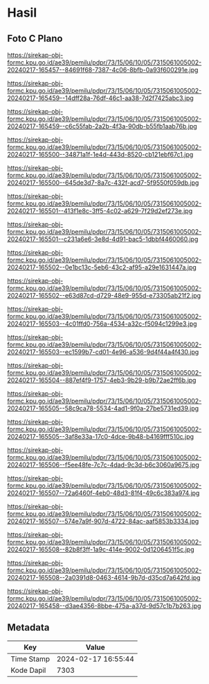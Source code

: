 # Hasil

## Foto C Plano

https://sirekap-obj-formc.kpu.go.id/ae39/pemilu/pdpr/73/15/06/10/05/7315061005002-20240217-165457--84691f68-7387-4c06-8bfb-0a93f600291e.jpg

https://sirekap-obj-formc.kpu.go.id/ae39/pemilu/pdpr/73/15/06/10/05/7315061005002-20240217-165459--14dff28a-76df-46c1-aa38-7d2f7425abc3.jpg

https://sirekap-obj-formc.kpu.go.id/ae39/pemilu/pdpr/73/15/06/10/05/7315061005002-20240217-165459--c6c55fab-2a2b-4f3a-90db-b55fb1aab76b.jpg

https://sirekap-obj-formc.kpu.go.id/ae39/pemilu/pdpr/73/15/06/10/05/7315061005002-20240217-165500--34871a1f-1e4d-443d-8520-cb121ebf67c1.jpg

https://sirekap-obj-formc.kpu.go.id/ae39/pemilu/pdpr/73/15/06/10/05/7315061005002-20240217-165500--645de3d7-8a7c-432f-acd7-5f9550f059db.jpg

https://sirekap-obj-formc.kpu.go.id/ae39/pemilu/pdpr/73/15/06/10/05/7315061005002-20240217-165501--413f1e8c-3ff5-4c02-a629-7f29d2ef273e.jpg

https://sirekap-obj-formc.kpu.go.id/ae39/pemilu/pdpr/73/15/06/10/05/7315061005002-20240217-165501--c231a6e6-3e8d-4d91-bac5-1dbbf4460060.jpg

https://sirekap-obj-formc.kpu.go.id/ae39/pemilu/pdpr/73/15/06/10/05/7315061005002-20240217-165502--0e1bc13c-5eb6-43c2-af95-a29e1631447a.jpg

https://sirekap-obj-formc.kpu.go.id/ae39/pemilu/pdpr/73/15/06/10/05/7315061005002-20240217-165502--e63d87cd-d729-48e9-955d-e73305ab21f2.jpg

https://sirekap-obj-formc.kpu.go.id/ae39/pemilu/pdpr/73/15/06/10/05/7315061005002-20240217-165503--4c01ffd0-756a-4534-a32c-f5094c1299e3.jpg

https://sirekap-obj-formc.kpu.go.id/ae39/pemilu/pdpr/73/15/06/10/05/7315061005002-20240217-165503--ec1599b7-cd01-4e96-a536-9d4f44a4f430.jpg

https://sirekap-obj-formc.kpu.go.id/ae39/pemilu/pdpr/73/15/06/10/05/7315061005002-20240217-165504--887ef4f9-1757-4eb3-9b29-b9b72ae2ff6b.jpg

https://sirekap-obj-formc.kpu.go.id/ae39/pemilu/pdpr/73/15/06/10/05/7315061005002-20240217-165505--58c9ca78-5534-4ad1-9f0a-27be5731ed39.jpg

https://sirekap-obj-formc.kpu.go.id/ae39/pemilu/pdpr/73/15/06/10/05/7315061005002-20240217-165505--3af8e33a-17c0-4dce-9b48-b4169fff510c.jpg

https://sirekap-obj-formc.kpu.go.id/ae39/pemilu/pdpr/73/15/06/10/05/7315061005002-20240217-165506--f5ee48fe-7c7c-4dad-9c3d-b6c3060a9675.jpg

https://sirekap-obj-formc.kpu.go.id/ae39/pemilu/pdpr/73/15/06/10/05/7315061005002-20240217-165507--72a6460f-4eb0-48d3-81f4-49c6c383a974.jpg

https://sirekap-obj-formc.kpu.go.id/ae39/pemilu/pdpr/73/15/06/10/05/7315061005002-20240217-165507--574e7a9f-907d-4722-84ac-aaf5853b3334.jpg

https://sirekap-obj-formc.kpu.go.id/ae39/pemilu/pdpr/73/15/06/10/05/7315061005002-20240217-165508--82b8f3ff-1a9c-414e-9002-0d1206451f5c.jpg

https://sirekap-obj-formc.kpu.go.id/ae39/pemilu/pdpr/73/15/06/10/05/7315061005002-20240217-165508--2a0391d8-0463-4614-9b7d-d35cd7a642fd.jpg

https://sirekap-obj-formc.kpu.go.id/ae39/pemilu/pdpr/73/15/06/10/05/7315061005002-20240217-165458--d3ae4356-8bbe-475a-a37d-9d57c1b7b263.jpg


## Metadata

| Key        | Value               |
| ---------- | ------------------- |
| Time Stamp | 2024-02-17 16:55:44 |
| Kode Dapil | 7303                |



